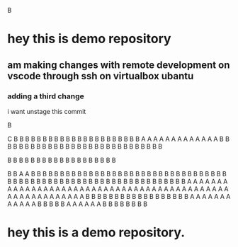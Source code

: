 B
# hey this is demo repository

## am making changes with remote development on vscode through ssh on virtualbox ubantu

### adding a third change

i want unstage this commit
























B




























C
B
B
B
B
B
B
B
B
B
B
B
B
B
B
B
B
B
B
B
B
B
B
A
A
A
A
A
A
A
A
A
A
A
A
A
B
B
B
B
B
B
B
B
B
B
B
B
B
B
B
B
B
B
B
B
B
B
B
B
B
B
B
B
B

B
B
B
B
B
B
B
B
B
B
B
B
B
B
B
B
B
B
B

B
B
A
A
B
B
B
B
B
B
B
B
B
B
B
B
B
B
B
B
B
B
B
B
B
B
B
B
B
B
B
B
B
B
B
B
B
B
B
B
B
B
B
B
B
B
B
B
B
B
B
B
B
B
B
B
B
B
B
B
B
B
B
B
B
B
B
B
B
A
A
A
A
A
A
A
A
A
A
A
A
A
A
A
A
A
A
A
A
A
A
A
A
A
A
A
A
A
A
A
A
A
A
A
A
A
A
A
A
A
A
A
A
A
A
A
A
A
A
A
A
A
A
A
A
A
B
B
B
B
B
B
B
B
B
B
B
B
B
B
B
B
B
B
A
A
A
A
A
A
A
A
A
A
A
A
B
B
B
B
B
A
A
A
A
A
A
B
B
B
B
B
B
B
B
# hey this is a demo repository.
